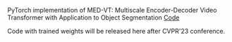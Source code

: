 PyTorch implementation of MED-VT: Multiscale Encoder-Decoder Video Transformer with Application to Object Segmentation
[Code](https://github.com/rkyuca/medvt)

Code with trained weights will be released here after CVPR'23 conference. 


